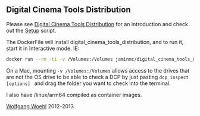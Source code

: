 ## Digital Cinema Tools Distribution

Please see [Digital Cinema Tools Distribution](https://github.com/wolfgangw/digital_cinema_tools_distribution/wiki) for an introduction and check out the [Setup](https://github.com/wolfgangw/digital_cinema_tools_distribution/wiki/Setup) script.

The DockerFile will install digital_cinema_tools_distribution, and to run it, start it in Interactive mode. IE:
```bash
docker run --rm -ti -v /Volumes:/Volumes jaminmc/digital_cinema_tools_distribution
```

On a Mac, mounting `-v /Volumes:/Volumes` allows access to the drives that are not the OS drive to be able to check a DCP by just pasting `dcp_inspect [options] ` and drag the folder you want to check into the terminal.

I also have /linux/arm64 compiled as container images.

[Wolfgang Woehl](https://github.com/wolfgangw) 2012-2013
